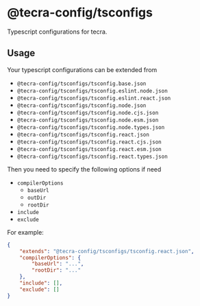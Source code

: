 # @tecra-config/tsconfigs

Typescript configurations for tecra.

## Usage

Your typescript configurations can be extended from
- `@tecra-config/tsconfigs/tsconfig.base.json`
- `@tecra-config/tsconfigs/tsconfig.eslint.node.json`
- `@tecra-config/tsconfigs/tsconfig.eslint.react.json`
- `@tecra-config/tsconfigs/tsconfig.node.json`
- `@tecra-config/tsconfigs/tsconfig.node.cjs.json`
- `@tecra-config/tsconfigs/tsconfig.node.esm.json`
- `@tecra-config/tsconfigs/tsconfig.node.types.json`
- `@tecra-config/tsconfigs/tsconfig.react.json`
- `@tecra-config/tsconfigs/tsconfig.react.cjs.json`
- `@tecra-config/tsconfigs/tsconfig.react.esm.json`
- `@tecra-config/tsconfigs/tsconfig.react.types.json`

Then you need to specify the following options if need
- `compilerOptions`
  - `baseUrl`
  - `outDir`
  - `rootDir`
- `include`
- `exclude`

For example:

```json
{
    "extends": "@tecra-config/tsconfigs/tsconfig.react.json",
    "compilerOptions": {
        "baseUrl": "...",
        "rootDir": "..."
    },
    "include": [],
    "exclude": []
}
```
